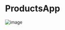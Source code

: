 # ProductsApp


![image](https://user-images.githubusercontent.com/26413981/82957297-44f4b080-9f78-11ea-8330-7722b624578c.png)

